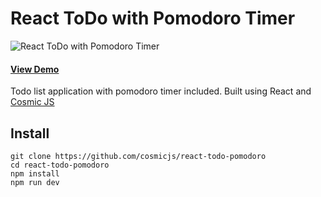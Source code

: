 # React ToDo with Pomodoro Timer
![React ToDo with Pomodoro Timer](https://cosmic-s3.imgix.net/f78fe4b0-12a0-11e8-938f-eb23687b8a71-Screen%20Shot%202018-02-15%20at%204.38.23%20PM.png?w=1200)
#### [View Demo](https://cosmicjs.com/apps/react-pomodoro-todo-app)
Todo list application with pomodoro timer included.  Built using React and [Cosmic JS](https://cosmicjs.com)

## Install
``` 
git clone https://github.com/cosmicjs/react-todo-pomodoro
cd react-todo-pomodoro
npm install
npm run dev
```

